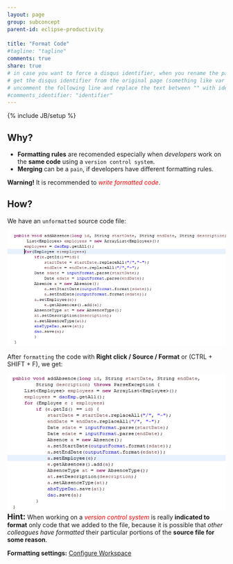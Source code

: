 ```yaml
---
layout: page
group: subconcept
parent-id: eclipse-productivity

title: "Format Code"
#tagline: "tagline"
comments: true
share: true
# in case you want to force a disqus identifier, when you rename the page
# get the disqus identifier from the original page (something like var disqus_identifier = 'ident';),
# uncomment the following line and replace the text between "" with ident
#comments_identifier: "identifier"
---
```

{% include JB/setup %}

## Why?

* **Formatting rules** are recomended especially when *developers* work on the **same code** using a ``version control system``. 
* **Merging** can be a ``pain``, if developers have different formatting rules.

<div class="alert alert-warning" role="alert">
<strong>Warning!</strong> It is recommended to <font color="red"><i>write formatted code</i></font>.</div>

## How?

We have an ``unformatted`` source code file:

<img class="img-thumbnail center-block" src="format-code-images/unformatted.png"/>

After ``formatting`` the code with **Right click / Source / Format** or <span class="label label-success">(CTRL + SHIFT + F)</span>, we get:

<img class="img-thumbnail center-block" src="format-code-images/formatted.png"/>

<div class="alert alert-info"> <font size="4"><span class="label label-danger"><strong>Hint:</strong></span></font> When working on a <font color="red"><i>version control system</i></font> is really <b>indicated to format</b> only code that we added to the file, because it is possible that <i>other colleagues have formatted</i> their particular portions of the <b>source file for some reason</b>.</div>

**Formatting settings:** [Configure Workspace](index.html#ConfigureWorkspace)